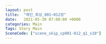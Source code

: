```yaml
---
layout: post
title:  "메인_회상_001~012장"
date:   2021-05-30 07:00:00 +0000
categories: Main
Tags: Story Main
SceneCode: ["scene_skip_cp001-012_q1_s10"]
---
```


